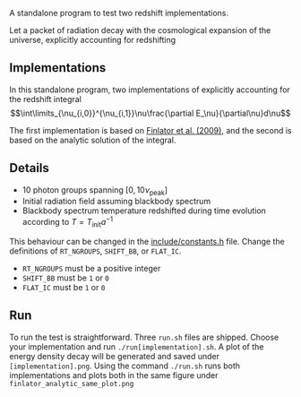 A standalone program to test two redshift implementations.

Let a packet of radiation decay with the cosmological expansion of the universe, explicitly accounting for redshifting

## Implementations
In this standalone program, two implementations of explicitly accounting for the redshift integral
$$\int\limits_{\nu_{i,0}}^{\nu_{i,1}}\nu\frac{\partial E_\nu}{\partial\nu}d\nu$$

The first implementation is based on [Finlator et al. (2009)](https://doi.org/10.1111/j.1365-2966.2008.14190.x), and the second is based on the analytic solution of the integral.

## Details
* 10 photon groups spanning $[0, 10\nu_\mathrm{peak}]$
* Initial radiation field assuming blackbody spectrum
* Blackbody spectrum temperature redshifted during time evolution according to $T = T_\mathrm{init} a^{-1}$

This behaviour can be changed in the [include/constants.h](include/constants.h) file. Change the definitions of `RT_NGROUPS`, `SHIFT_BB`, or `FLAT_IC`.
* `RT_NGROUPS` must be a positive integer
* `SHIFT_BB` must be `1` or `0`
* `FLAT_IC` must be `1` or `0`

## Run
To run the test is straightforward. Three `run.sh` files are shipped. Choose your implementation and run `./run[implementation].sh`. A plot of the energy density decay will be generated and saved under `[implementation].png`. Using the command `./run.sh` runs both implementations and plots both in the same figure under `finlator_analytic_same_plot.png`
